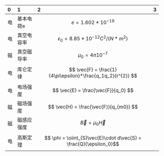 0 | 1                                   | 2                  | 3       
:--------                               | :--------                    | :--------| :--------
电|基本电荷e               | $$ e = 1.602*10^{-19} $$  |   
电|真空电容率| $$ \epsilon_0 = 8.85*10^{-12}C^{2}/(N*m^{2})   $$  
磁|真空磁导率   | $$ \mu_0 = 4\pi10^{-7}$$
电|库仑定律                |  $$ \vec{F} = \frac{1}{4\pi\epsilon}*\frac{q_1q_2}{r^{2}}  $$
电|电场强度                | $$ \vec{E} = \frac{\vec{F}}{q_0} $$                    | 
磁|磁场强度                | $$ \vec{H} = \frac{\vec{F}}{q_{m0}} $$                    | 
磁|磁感应强度                | $$ \vec{B} = \mu_0\vec{H} $$                    | 
电|高斯定理                | $$ \phi =	\oiint_{S}\vec{E}\cdot d\vec{S}  = \frac{Q}{\epsilon_0}$$